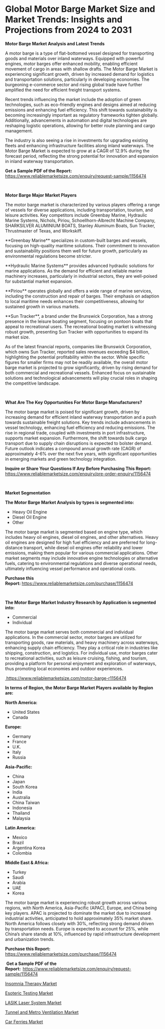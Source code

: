 <p><h1>Global Motor Barge Market Size and Market Trends: Insights and Projections from 2024 to 2031</h1></p><p><strong>Motor Barge Market Analysis and Latest Trends</strong></p>
<p><p>A motor barge is a type of flat-bottomed vessel designed for transporting goods and materials over inland waterways. Equipped with powerful engines, motor barges offer enhanced mobility, enabling efficient movement of cargo in areas with shallow drafts. The Motor Barge Market is experiencing significant growth, driven by increased demand for logistics and transportation solutions, particularly in developing economies. The burgeoning e-commerce sector and rising global trade have further amplified the need for efficient freight transport systems.</p><p>Recent trends influencing the market include the adoption of green technologies, such as eco-friendly engines and designs aimed at reducing emissions and enhancing fuel efficiency. This shift towards sustainability is becoming increasingly important as regulatory frameworks tighten globally. Additionally, advancements in automation and digital technologies are reshaping logistic operations, allowing for better route planning and cargo management.</p><p>The industry is also seeing a rise in investments for upgrading existing fleets and enhancing infrastructure facilities along inland waterways. The Motor Barge Market is expected to grow at a CAGR of 12.9% during the forecast period, reflecting the strong potential for innovation and expansion in inland waterway transportation.</p></p>
<p><strong>Get a Sample PDF of the Report:&nbsp;</strong> <a href="https://www.reliablemarketsize.com/enquiry/request-sample/1156474?utm_campaign=1170&utm_medium=2&utm_source=Github&utm_content=ia&utm_term=02112024&utm_id=motor-barge">https://www.reliablemarketsize.com/enquiry/request-sample/1156474</a></p>
<p>&nbsp;</p>
<p><strong>Motor Barge Major Market Players</strong></p>
<p><p>The motor barge market is characterized by various players offering a range of vessels for diverse applications, including transportation, tourism, and leisure activities. Key competitors include Greenbay Marine, Hydraulic Marine Systems, Nichols, Piriou, Schoellhorn-Albrecht Machine Company, SHARKSILVER ALUMINIUM BOATS, Stanley Aluminum Boats, Sun Tracker, Thrustmaster of Texas, and Workskiff.</p><p>**Greenbay Marine** specializes in custom-built barges and vessels, focusing on high-quality maritime solutions. Their commitment to innovation and sustainability positions them well for future growth, particularly as environmental regulations become stricter.</p><p>**Hydraulic Marine Systems** provides advanced hydraulic solutions for marine applications. As the demand for efficient and reliable marine machinery increases, particularly in industrial sectors, they are well-poised for substantial market expansion.</p><p>**Piriou** operates globally and offers a wide range of marine services, including the construction and repair of barges. Their emphasis on adaption to local maritime needs enhances their competitiveness, allowing for sustained growth in various markets.</p><p>**Sun Tracker**, a brand under the Brunswick Corporation, has a strong presence in the leisure boating segment, focusing on pontoon boats that appeal to recreational users. The recreational boating market is witnessing robust growth, presenting Sun Tracker with opportunities to expand its market size.</p><p>As of the latest financial reports, companies like Brunswick Corporation, which owns Sun Tracker, reported sales revenues exceeding $4 billion, highlighting the potential profitability within the sector. While specific figures for smaller firms may not be readily available, the overall motor barge market is projected to grow significantly, driven by rising demand for both commercial and recreational vessels. Enhanced focus on sustainable solutions and technological advancements will play crucial roles in shaping the competitive landscape.</p></p>
<p>&nbsp;</p>
<p><strong>What Are The Key Opportunities For Motor Barge Manufacturers?</strong></p>
<p><p>The motor barge market is poised for significant growth, driven by increasing demand for efficient inland waterway transportation and a push towards sustainable freight solutions. Key trends include advancements in vessel technology, enhancing fuel efficiency and reducing emissions. The rise in regional trade, coupled with investments in port infrastructure, supports market expansion. Furthermore, the shift towards bulk cargo transport due to supply chain disruptions is expected to bolster demand. Future outlook indicates a compound annual growth rate (CAGR) of approximately 4-6% over the next five years, with significant opportunities in emerging markets and green technology integration.</p></p>
<p><strong>Inquire or Share Your Questions If Any Before Purchasing This Report:</strong> <a href="https://www.reliablemarketsize.com/enquiry/pre-order-enquiry/1156474?utm_campaign=1170&utm_medium=2&utm_source=Github&utm_content=ia&utm_term=02112024&utm_id=motor-barge">https://www.reliablemarketsize.com/enquiry/pre-order-enquiry/1156474</a></p>
<p>&nbsp;</p>
<p><strong>Market Segmentation</strong></p>
<p><strong>The Motor Barge Market Analysis by types is segmented into:</strong></p>
<p><ul><li>Heavy Oil Engine</li><li>Diesel Oil Engine</li><li>Other</li></ul></p>
<p><p>The motor barge market is segmented based on engine type, which includes heavy oil engines, diesel oil engines, and other alternatives. Heavy oil engines are designed for high fuel efficiency and are preferred for long-distance transport, while diesel oil engines offer reliability and lower emissions, making them popular for various commercial applications. Other market segments may include innovative engine technologies or alternative fuels, catering to environmental regulations and diverse operational needs, ultimately influencing vessel performance and operational costs.</p></p>
<p><strong>Purchase this Report:&nbsp;</strong><a href="https://www.reliablemarketsize.com/purchase/1156474?utm_campaign=1170&utm_medium=2&utm_source=Github&utm_content=ia&utm_term=02112024&utm_id=motor-barge">https://www.reliablemarketsize.com/purchase/1156474</a></p>
<p>&nbsp;</p>
<p><strong>The Motor Barge Market Industry Research by Application is segmented into:</strong></p>
<p><ul><li>Commercial</li><li>Individual</li></ul></p>
<p><p>The motor barge market serves both commercial and individual applications. In the commercial sector, motor barges are utilized for transporting goods, raw materials, and heavy machinery across waterways, enhancing supply chain efficiency. They play a critical role in industries like shipping, construction, and logistics. For individual use, motor barges cater to recreational activities, such as leisure cruising, fishing, and tourism, providing a platform for personal enjoyment and exploration of waterways, thus promoting local economies and outdoor experiences.</p></p>
<p><a href="https://www.reliablemarketsize.com/motor-barge-r1156474?utm_campaign=1170&utm_medium=2&utm_source=Github&utm_content=ia&utm_term=02112024&utm_id=motor-barge">&nbsp;https://www.reliablemarketsize.com/motor-barge-r1156474</a></p>
<p><strong>In terms of Region, the Motor Barge Market Players available by Region are:</strong></p>
<p>
    <p> <strong> North America: </strong>
        <ul>
            <li>United States</li>
            <li>Canada</li>
        </ul>
        </p> 
    <p> <strong> Europe: </strong>
        <ul>
            <li>Germany</li>
            <li>France</li>
            <li>U.K.</li>
            <li>Italy</li>
            <li>Russia</li>
        </ul>
        </p> 
    <p> <strong> Asia-Pacific: </strong>
        <ul>
            <li>China</li>
            <li>Japan</li>
            <li>South Korea</li>
            <li>India</li>
            <li>Australia</li>
            <li>China Taiwan</li>
            <li>Indonesia</li>
            <li>Thailand</li>
            <li>Malaysia</li>
        </ul>
        </p> 
    <p> <strong> Latin America: </strong>
        <ul>
            <li>Mexico</li>
            <li>Brazil</li>
            <li>Argentina Korea</li>
            <li>Colombia</li>
        </ul>
        </p> 
    <p> <strong> Middle East & Africa: </strong>
        <ul>
            <li>Turkey</li>
            <li>Saudi</li>
            <li>Arabia</li>
            <li>UAE</li>
            <li>Korea</li>
        </ul>
    </p>
    </p>
<p><p>The motor barge market is experiencing robust growth across various regions, with North America, Asia-Pacific (APAC), Europe, and China being key players. APAC is projected to dominate the market due to increased industrial activities, anticipated to hold approximately 35% market share. North America follows closely with 30%, reflecting strong demand driven by transportation needs. Europe is expected to account for 25%, while China’s share stands at 10%, influenced by rapid infrastructure development and urbanization trends.</p></p>
<p><strong>Purchase this Report: </strong><a href="https://www.reliablemarketsize.com/purchase/1156474?utm_campaign=1170&utm_medium=2&utm_source=Github&utm_content=ia&utm_term=02112024&utm_id=motor-barge">https://www.reliablemarketsize.com/purchase/1156474</a></p>
<p>&nbsp;<strong>Get a Sample PDF of the Report:&nbsp;&nbsp;</strong><a href="https://www.reliablemarketsize.com/enquiry/request-sample/1156474?utm_campaign=1170&utm_medium=2&utm_source=Github&utm_content=ia&utm_term=02112024&utm_id=motor-barge">https://www.reliablemarketsize.com/enquiry/request-sample/1156474</a></p>
<p><strong></strong></p>
<p><p><a href="https://issuu.com/reportprime-2/docs/insomnia-therapy-market-size-2030.p_3faf69685328fc?utm_campaign=1170&utm_medium=2&utm_source=Github&utm_content=ia&utm_term=02112024&utm_id=motor-barge">Insomnia Therapy Market</a></p><p><a href="https://issuu.com/reportprime-2/docs/esoteric-testing-market-size-2030.p_bdcba764a2aa91?utm_campaign=1170&utm_medium=2&utm_source=Github&utm_content=ia&utm_term=02112024&utm_id=motor-barge">Esoteric Testing Market</a></p><p><a href="https://www.linkedin.com/pulse/lasik-laser-system-market-industry-landscape-growth-trajectories-hu3te?utm_campaign=1170&utm_medium=2&utm_source=Github&utm_content=ia&utm_term=02112024&utm_id=motor-barge">LASIK Laser System Market</a></p><p><a href="https://www.linkedin.com/pulse/tunnel-metro-ventilation-market-global-trends-forecast-kgsme?utm_campaign=1170&utm_medium=2&utm_source=Github&utm_content=ia&utm_term=02112024&utm_id=motor-barge">Tunnel and Metro Ventilation Market</a></p><p><a href="https://github.com/shanicesca7t/Market-Research-Report-List-1/blob/main/car-ferries-market.md?utm_campaign=1170&utm_medium=2&utm_source=Github&utm_content=ia&utm_term=02112024&utm_id=motor-barge">Car Ferries Market</a></p></p>